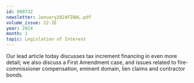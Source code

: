 ```yaml
---
id: 000732
newsletter: January2024FINAL.pdf
volume_issue: 22-1E
year: 2024
month: 1
topic: Legislation of Interest
---
```


Our lead article today discusses tax increment financing in even more detail; we also discuss a First Amendment case, and issues related to fire-commissioner compensation, eminent domain, lien claims and contractor bonds.